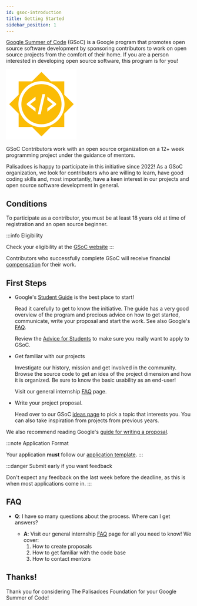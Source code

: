 ```yaml
---
id: gsoc-introduction
title: Getting Started
sidebar_position: 1
---
```


[Google Summer of Code](https://summerofcode.withgoogle.com) (GSoC) is a Google program that promotes open source software development by sponsoring contributors to work on open source projects from the comfort of their home. If you are a person interested in developing open source software, this program is for you!

![Image](../../../static/img/markdown/internships/gsoc-logo.png)

GSoC Contributors work with an open source organization on a 12+ week programming project under the guidance of mentors.

Palisadoes is happy to participate in this initiative since 2022! As a GSoC organization, we look for contributors who are willing to learn, have good coding skills and, most importantly, have a keen interest in our projects and open source software development in general.

## Conditions

To participate as a contributor, you must be at least 18 years old at time of registration and an open source beginner.

:::info Eligibility

Check your eligibility at the [GSoC website](https://summerofcode.withgoogle.com/get-started)
:::

Contributors who successfully complete GSoC will receive financial [compensation](https://developers.google.com/open-source/gsoc/help/student-stipends) for their work.

## First Steps


- Google's [Student Guide](https://google.github.io/gsocguides/student) is the best place to start!

    Read it carefully to get to know the initiative. The guide has a very good overview of the program and precious advice on how to get started, communicate, write your proposal and start the work. See also Google's [FAQ](https://developers.google.com/open-source/gsoc/faq).

    Review the [Advice for Students](https://opensource.googleblog.com/2011/03/dos-and-donts-of-google-summer-of-code.html) to make sure you really want to apply to GSoC.

- Get familiar with our projects

    Investigate our history, mission and get involved in the community. Browse the source code to get an idea of the project dimension and how it is organized. Be sure to know the basic usability as an end-user!
    
    Visit our general internship [FAQ](../introduction/faq.md) page.

- Write your project proposal.

    Head over to our GSoC [ideas page](../gsoc/ideas.md) to pick a topic that interests you. You can also take inspiration from projects from previous years.

We also recommend reading Google's [guide for writing a proposal](https://google.github.io/gsocguides/student/writing-a-proposal).

:::note Application Format

Your application **must** follow our [application template](../introduction/application-template.md).
:::

:::danger Submit early if you want feedback

Don't expect any feedback on the last week before the deadline, as this is when most applications come in.
:::


## FAQ

- **Q**: I have so many questions about the process. Where can I get answers?

    - **A**: Visit our general internship [FAQ](../introduction/faq.md) page for all you need to know! We cover:
         1. How to create proposals
         1. How to get familiar with the code base
         1. How to contact mentors

## Thanks!

Thank you for considering The Palisadoes Foundation for your Google Summer of Code!
